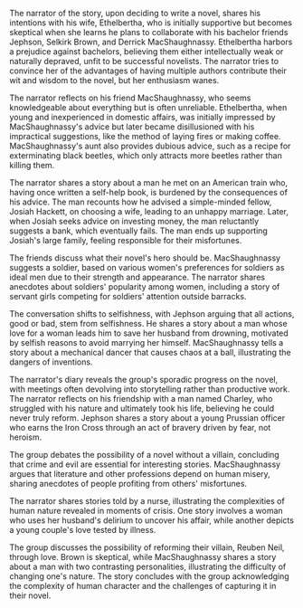 The narrator of the story, upon deciding to write a novel, shares his intentions with his wife, Ethelbertha, who is initially supportive but becomes skeptical when she learns he plans to collaborate with his bachelor friends Jephson, Selkirk Brown, and Derrick MacShaughnassy. Ethelbertha harbors a prejudice against bachelors, believing them either intellectually weak or naturally depraved, unfit to be successful novelists. The narrator tries to convince her of the advantages of having multiple authors contribute their wit and wisdom to the novel, but her enthusiasm wanes.

The narrator reflects on his friend MacShaughnassy, who seems knowledgeable about everything but is often unreliable. Ethelbertha, when young and inexperienced in domestic affairs, was initially impressed by MacShaughnassy's advice but later became disillusioned with his impractical suggestions, like the method of laying fires or making coffee. MacShaughnassy's aunt also provides dubious advice, such as a recipe for exterminating black beetles, which only attracts more beetles rather than killing them.

The narrator shares a story about a man he met on an American train who, having once written a self-help book, is burdened by the consequences of his advice. The man recounts how he advised a simple-minded fellow, Josiah Hackett, on choosing a wife, leading to an unhappy marriage. Later, when Josiah seeks advice on investing money, the man reluctantly suggests a bank, which eventually fails. The man ends up supporting Josiah's large family, feeling responsible for their misfortunes.

The friends discuss what their novel's hero should be. MacShaughnassy suggests a soldier, based on various women's preferences for soldiers as ideal men due to their strength and appearance. The narrator shares anecdotes about soldiers' popularity among women, including a story of servant girls competing for soldiers' attention outside barracks.

The conversation shifts to selfishness, with Jephson arguing that all actions, good or bad, stem from selfishness. He shares a story about a man whose love for a woman leads him to save her husband from drowning, motivated by selfish reasons to avoid marrying her himself. MacShaughnassy tells a story about a mechanical dancer that causes chaos at a ball, illustrating the dangers of inventions.

The narrator's diary reveals the group's sporadic progress on the novel, with meetings often devolving into storytelling rather than productive work. The narrator reflects on his friendship with a man named Charley, who struggled with his nature and ultimately took his life, believing he could never truly reform. Jephson shares a story about a young Prussian officer who earns the Iron Cross through an act of bravery driven by fear, not heroism.

The group debates the possibility of a novel without a villain, concluding that crime and evil are essential for interesting stories. MacShaughnassy argues that literature and other professions depend on human misery, sharing anecdotes of people profiting from others' misfortunes.

The narrator shares stories told by a nurse, illustrating the complexities of human nature revealed in moments of crisis. One story involves a woman who uses her husband's delirium to uncover his affair, while another depicts a young couple's love tested by illness.

The group discusses the possibility of reforming their villain, Reuben Neil, through love. Brown is skeptical, while MacShaughnassy shares a story about a man with two contrasting personalities, illustrating the difficulty of changing one's nature. The story concludes with the group acknowledging the complexity of human character and the challenges of capturing it in their novel.
